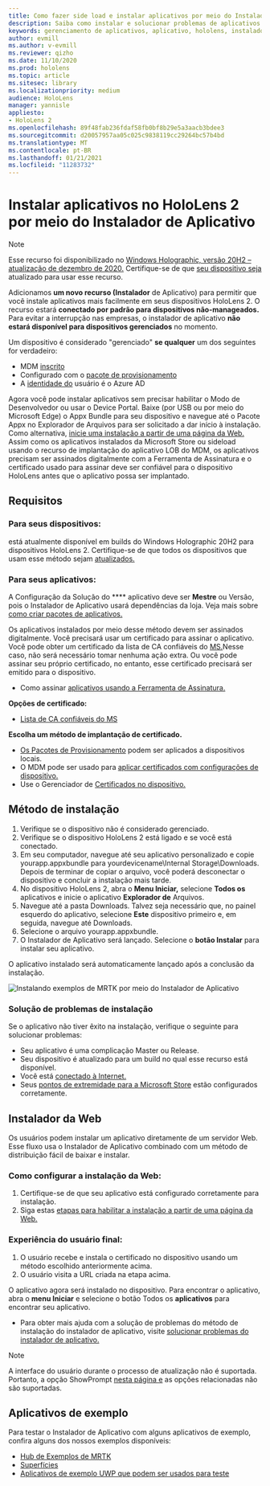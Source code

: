 ```yaml
---
title: Como fazer side load e instalar aplicativos por meio do Instalador de Aplicativos do HoloLens 2
description: Saiba como instalar e solucionar problemas de aplicativos com o instalador do aplicativo e a carga lateral e instalar aplicativos por meio da interface do usuário.
keywords: gerenciamento de aplicativos, aplicativo, hololens, instalador de aplicativo
author: evmill
ms.author: v-evmill
ms.reviewer: qizho
ms.date: 11/10/2020
ms.prod: hololens
ms.topic: article
ms.sitesec: library
ms.localizationpriority: medium
audience: HoloLens
manager: yannisle
appliesto:
- HoloLens 2
ms.openlocfilehash: 89f48fab236fdaf58fb0bf8b29e5a3aacb3bdee3
ms.sourcegitcommit: d20057957aa05c025c9838119cc29264bc57b4bd
ms.translationtype: MT
ms.contentlocale: pt-BR
ms.lasthandoff: 01/21/2021
ms.locfileid: "11283732"
---
```

# Instalar aplicativos no HoloLens 2 por meio do Instalador de Aplicativo

> [!NOTE]
> Esse recurso foi disponibilizado no [Windows Holographic, versão 20H2 – atualização de dezembro de 2020.](hololens-release-notes.md) Certifique-se de que [seu dispositivo seja](hololens-update-hololens.md) atualizado para usar esse recurso.

Adicionamos **um novo recurso (Instalador** de Aplicativo) para permitir que você instale aplicativos mais facilmente em seus dispositivos HoloLens 2. O recurso estará **conectado por padrão para dispositivos não-manageados.** Para evitar a interrupção nas empresas, o instalador de aplicativo **não estará disponível para dispositivos gerenciados** no momento.  

Um dispositivo é considerado "gerenciado" **se qualquer** um dos seguintes for verdadeiro:

- MDM [inscrito](hololens-enroll-mdm.md)
- Configurado com o [pacote de provisionamento](hololens-provisioning.md)
- A [identidade do](hololens-identity.md) usuário é o Azure AD

Agora você pode instalar aplicativos sem precisar habilitar o Modo de Desenvolvedor ou usar o Device Portal.  Baixe (por USB ou por meio do Microsoft Edge) o Appx Bundle para seu dispositivo e navegue até o Pacote Appx no Explorador de Arquivos para ser solicitado a dar início à instalação.  Como alternativa, [inicie uma instalação a partir de uma página da Web.](https://docs.microsoft.com/windows/msix/app-installer/installing-windows10-apps-web)  Assim como os aplicativos instalados da Microsoft Store ou sideload usando o recurso de implantação [](https://docs.microsoft.com/windows/win32/appxpkg/how-to-sign-a-package-using-signtool) do aplicativo [](https://docs.microsoft.com/windows/win32/appxpkg/how-to-sign-a-package-using-signtool#security-considerations) LOB do MDM, os aplicativos precisam ser assinados digitalmente com a Ferramenta de Assinatura e o certificado usado para assinar deve ser confiável para o dispositivo HoloLens antes que o aplicativo possa ser implantado.

## Requisitos

### Para seus dispositivos:

 está atualmente disponível em builds do Windows Holographic 20H2 para dispositivos HoloLens 2. Certifique-se de que todos os dispositivos que usam esse método sejam [atualizados.](hololens-update-hololens.md)

### Para seus aplicativos: 
A Configuração da Solução do **** aplicativo deve ser **Mestre** ou Versão, pois o Instalador de Aplicativo usará dependências da loja. Veja mais sobre [como criar pacotes de aplicativos.](https://docs.microsoft.com/windows/msix/app-installer/create-appinstallerfile-vs)

Os aplicativos instalados por meio desse método devem ser assinados digitalmente. Você precisará usar um certificado para assinar o aplicativo. Você pode obter um certificado da lista de CA confiáveis do [MS.](https://ccadb-public.secure.force.com/microsoft/IncludedCACertificateReportForMSFT)Nesse caso, não será necessário tomar nenhuma ação extra. Ou você pode assinar seu próprio certificado, no entanto, esse certificado precisará ser emitido para o dispositivo.

- Como assinar [aplicativos usando a Ferramenta de Assinatura.](https://docs.microsoft.com/windows/win32/appxpkg/how-to-sign-a-package-using-signtool)

**Opções de certificado:**

- [Lista de CA confiáveis do MS](https://ccadb-public.secure.force.com/microsoft/IncludedCACertificateReportForMSFT)

**Escolha um método de implantação de certificado.**

- [Os Pacotes de Provisionamento](hololens-provisioning.md) podem ser aplicados a dispositivos locais.
- O MDM pode ser usado para [aplicar certificados com configurações de dispositivo.](https://docs.microsoft.com/mem/intune/protect/certificates-configure)
- Use o Gerenciador de [Certificados no dispositivo.](certificate-manager.md)

## Método de instalação

1. Verifique se o dispositivo não é considerado gerenciado.
1. Verifique se o dispositivo HoloLens 2 está ligado e se você está conectado.
1. Em seu computador, navegue até seu aplicativo personalizado e copie yourapp.appxbundle para yourdevicename\Internal Storage\Downloads.
    Depois de terminar de copiar o arquivo, você poderá desconectar o dispositivo e concluir a instalação mais tarde.
1. No dispositivo HoloLens 2, abra o **Menu Iniciar,** selecione **Todos os** aplicativos e inicie o aplicativo **Explorador de** Arquivos.
1. Navegue até a pasta Downloads. Talvez seja necessário que, no painel esquerdo do aplicativo, selecione **Este** dispositivo primeiro e, em seguida, navegue até Downloads.
1. Selecione o arquivo yourapp.appxbundle.
1. O Instalador de Aplicativo será lançado. Selecione o **botão Instalar** para instalar seu aplicativo.

O aplicativo instalado será automaticamente lançado após a conclusão da instalação.

![Instalando exemplos de MRTK por meio do Instalador de Aplicativo](images/hololens-app-installer-picture.jpg)

### Solução de problemas de instalação

Se o aplicativo não tiver êxito na instalação, verifique o seguinte para solucionar problemas:

- Seu aplicativo é uma complicação Master ou Release.
- Seu dispositivo é atualizado para um build no qual esse recurso está disponível.
- Você está [conectado à Internet.](hololens-network.md)
- Seus [pontos de extremidade para a Microsoft Store](hololens-offline.md) estão configurados corretamente.  

## Instalador da Web

Os usuários podem instalar um aplicativo diretamente de um servidor Web. Esse fluxo usa o Instalador de Aplicativo combinado com um método de distribuição fácil de baixar e instalar.

### Como configurar a instalação da Web:

1. Certifique-se de que seu aplicativo está configurado corretamente para instalação.
1. Siga estas [etapas para habilitar a instalação a partir de uma página da Web.](https://docs.microsoft.com/windows/msix/app-installer/installing-windows10-apps-web#how-to-enable-this-on-a-webpage)

### Experiência do usuário final:

1. O usuário recebe e instala o certificado no dispositivo usando um método escolhido anteriormente acima.
1. O usuário visita a URL criada na etapa acima.

O aplicativo agora será instalado no dispositivo. Para encontrar o aplicativo, abra o **menu Iniciar** e selecione o botão Todos os **aplicativos** para encontrar seu aplicativo.

- Para obter mais ajuda com a solução de problemas do método de instalação do instalador de aplicativo, visite [solucionar problemas do instalador de aplicativo.](https://docs.microsoft.com/windows/msix/app-installer/troubleshoot-appinstaller-issues)

> [!NOTE]
> A interface do usuário durante o processo de atualização não é suportada. Portanto, a opção ShowPrompt [nesta página e](https://docs.microsoft.com/windows/msix/app-installer/update-settings) as opções relacionadas não são suportadas.

## Aplicativos de exemplo

Para testar o Instalador de Aplicativo com alguns aplicativos de exemplo, confira alguns dos nossos exemplos disponíveis:

- [Hub de Exemplos de MRTK](https://microsoft.github.io/MixedRealityToolkit-Unity/Documentation/README_ExampleHub.html)
- [Superfícies](https://docs.microsoft.com/windows/mixed-reality/develop/unity/sampleapp-surfaces)
- [Aplicativos de exemplo UWP que podem ser usados para teste](https://github.com/microsoft/Windows-universal-samples/tree/master/Samples)
